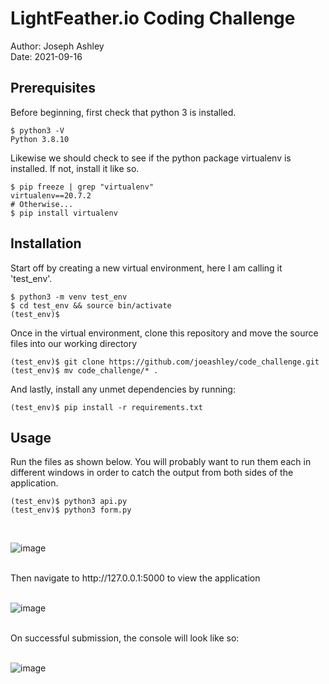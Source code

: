 # LightFeather.io Coding Challenge 
Author: Joseph Ashley <br>
Date: 2021-09-16 

## Prerequisites
Before beginning, first check that python 3 is installed.
```
$ python3 -V
Python 3.8.10
```
Likewise we should check to see if the python package virtualenv is installed. If not, install it like so.
```
$ pip freeze | grep "virtualenv"
virtualenv==20.7.2
# Otherwise...
$ pip install virtualenv
```

## Installation
Start off by creating a new virtual environment, here I am calling it 'test_env'.
```
$ python3 -m venv test_env
$ cd test_env && source bin/activate
(test_env)$ 
```
Once in the virtual environment, clone this repository and move the source files into our working directory
```
(test_env)$ git clone https://github.com/joeashley/code_challenge.git
(test_env)$ mv code_challenge/* .
```
And lastly, install any unmet dependencies by running:
```
(test_env)$ pip install -r requirements.txt
```
## Usage
Run the files as shown below. You will probably want to run them each in different windows in order to catch the output from both sides of the application.
```
(test_env)$ python3 api.py
(test_env)$ python3 form.py
```
<br>

![image](https://user-images.githubusercontent.com/31110789/133693792-d355d3ce-0b89-4fdf-aecd-ca4b6d7f53a6.png)

<br>
Then navigate to http://127.0.0.1:5000 to view the application
<br><br>

![image](https://user-images.githubusercontent.com/31110789/133693256-ed746763-b3a3-4e44-afcb-6abee70622e5.png)

<br>
On successful submission, the console will look like so:
<br><br>

![image](https://user-images.githubusercontent.com/31110789/133693674-63ab49b1-f08a-4217-abc5-84883d073dfc.png)

<br>
